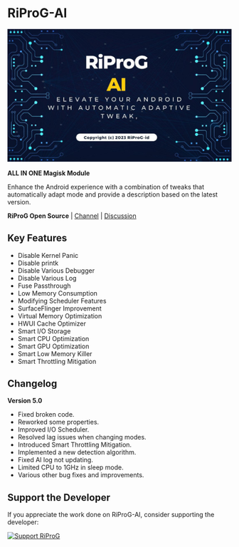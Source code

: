 # RiProG-AI

![RiProG-AI Banner](https://raw.githubusercontent.com/RiProG-id/RiProG-AI/main/banner.jpg)

**ALL IN ONE Magisk Module**

Enhance the Android experience with a combination of tweaks that automatically adapt mode and provide a description based on the latest version.

**RiProG Open Source** | [Channel](https://t.me/RiOpSo) | [Discussion](https://t.me/RiOpSoDisc)

## Key Features

- Disable Kernel Panic
- Disable printk
- Disable Various Debugger
- Disable Various Log
- Fuse Passthrough
- Low Memory Consumption
- Modifying Scheduler Features
- SurfaceFlinger Improvement
- Virtual Memory Optimization
- HWUI Cache Optimizer
- Smart I/O Storage
- Smart CPU Optimization
- Smart GPU Optimization
- Smart Low Memory Killer
- Smart Throttling Mitigation

## Changelog

**Version 5.0**

- Fixed broken code.
- Reworked some properties.
- Improved I/O Scheduler.
- Resolved lag issues when changing modes.
- Introduced Smart Throttling Mitigation.
- Implemented a new detection algorithm.
- Fixed AI log not updating.
- Limited CPU to 1GHz in sleep mode.
- Various other bug fixes and improvements.

## Support the Developer

If you appreciate the work done on RiProG-AI, consider supporting the developer:

[![Support RiProG](https://img.shields.io/badge/Support%20Dev-Saweria-brightgreen)](https://saweria.co/RiProG)
